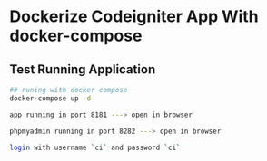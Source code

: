 # Dockerize Codeigniter App With docker-compose

## Test Running Application

```sh
## runing with docker compose
docker-compose up -d
```
```sh
app running in port 8181 ---> open in browser
```
```sh
phpmyadmin running in port 8282 ---> open in browser
```
```sh
login with username `ci` and password `ci`
```
